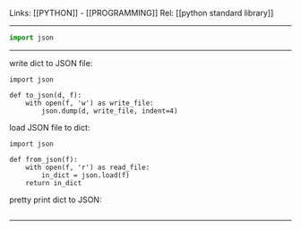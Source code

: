 Links: [[PYTHON]] - [[PROGRAMMING]]
Rel: [[python standard library]]

--- 
```py
import json
```

--- 

write dict to JSON file:
```
import json

def to_json(d, f):
	with open(f, 'w') as write_file:
		json.dump(d, write_file, indent=4)
```

load JSON file to dict:
```
import json

def from_json(f):
	with open(f, 'r') as read_file:
		in_dict = json.load(f)
	return in_dict
```

pretty print dict to JSON:
```

```

--- 